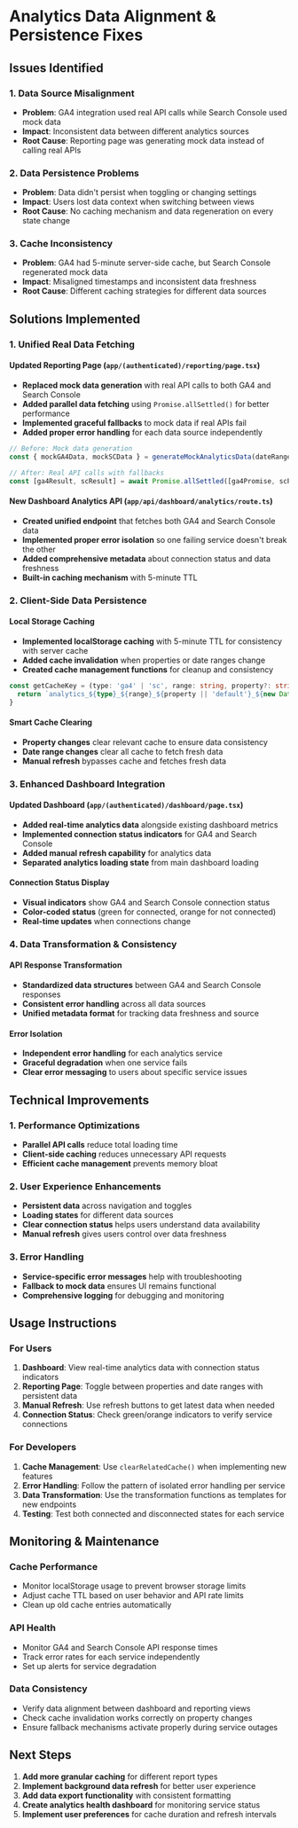 # Analytics Data Alignment & Persistence Fixes

## Issues Identified

### 1. **Data Source Misalignment**
- **Problem**: GA4 integration used real API calls while Search Console used mock data
- **Impact**: Inconsistent data between different analytics sources
- **Root Cause**: Reporting page was generating mock data instead of calling real APIs

### 2. **Data Persistence Problems**
- **Problem**: Data didn't persist when toggling or changing settings
- **Impact**: Users lost data context when switching between views
- **Root Cause**: No caching mechanism and data regeneration on every state change

### 3. **Cache Inconsistency**
- **Problem**: GA4 had 5-minute server-side cache, but Search Console regenerated mock data
- **Impact**: Misaligned timestamps and inconsistent data freshness
- **Root Cause**: Different caching strategies for different data sources

## Solutions Implemented

### 1. **Unified Real Data Fetching**

#### Updated Reporting Page (`app/(authenticated)/reporting/page.tsx`)
- **Replaced mock data generation** with real API calls to both GA4 and Search Console
- **Added parallel data fetching** using `Promise.allSettled()` for better performance
- **Implemented graceful fallbacks** to mock data if real APIs fail
- **Added proper error handling** for each data source independently

```typescript
// Before: Mock data generation
const { mockGA4Data, mockSCData } = generateMockAnalyticsData(dateRange)

// After: Real API calls with fallbacks
const [ga4Result, scResult] = await Promise.allSettled([ga4Promise, scPromise])
```

#### New Dashboard Analytics API (`app/api/dashboard/analytics/route.ts`)
- **Created unified endpoint** that fetches both GA4 and Search Console data
- **Implemented proper error isolation** so one failing service doesn't break the other
- **Added comprehensive metadata** about connection status and data freshness
- **Built-in caching mechanism** with 5-minute TTL

### 2. **Client-Side Data Persistence**

#### Local Storage Caching
- **Implemented localStorage caching** with 5-minute TTL for consistency with server cache
- **Added cache invalidation** when properties or date ranges change
- **Created cache management functions** for cleanup and consistency

```typescript
const getCacheKey = (type: 'ga4' | 'sc', range: string, property?: string) => {
  return `analytics_${type}_${range}_${property || 'default'}_${new Date().toDateString()}`
}
```

#### Smart Cache Clearing
- **Property changes** clear relevant cache to ensure data consistency
- **Date range changes** clear all cache to fetch fresh data
- **Manual refresh** bypasses cache and fetches fresh data

### 3. **Enhanced Dashboard Integration**

#### Updated Dashboard (`app/(authenticated)/dashboard/page.tsx`)
- **Added real-time analytics data** alongside existing dashboard metrics
- **Implemented connection status indicators** for GA4 and Search Console
- **Added manual refresh capability** for analytics data
- **Separated analytics loading state** from main dashboard loading

#### Connection Status Display
- **Visual indicators** show GA4 and Search Console connection status
- **Color-coded status** (green for connected, orange for not connected)
- **Real-time updates** when connections change

### 4. **Data Transformation & Consistency**

#### API Response Transformation
- **Standardized data structures** between GA4 and Search Console responses
- **Consistent error handling** across all data sources
- **Unified metadata format** for tracking data freshness and source

#### Error Isolation
- **Independent error handling** for each analytics service
- **Graceful degradation** when one service fails
- **Clear error messaging** to users about specific service issues

## Technical Improvements

### 1. **Performance Optimizations**
- **Parallel API calls** reduce total loading time
- **Client-side caching** reduces unnecessary API requests
- **Efficient cache management** prevents memory bloat

### 2. **User Experience Enhancements**
- **Persistent data** across navigation and toggles
- **Loading states** for different data sources
- **Clear connection status** helps users understand data availability
- **Manual refresh** gives users control over data freshness

### 3. **Error Handling**
- **Service-specific error messages** help with troubleshooting
- **Fallback to mock data** ensures UI remains functional
- **Comprehensive logging** for debugging and monitoring

## Usage Instructions

### For Users
1. **Dashboard**: View real-time analytics data with connection status indicators
2. **Reporting Page**: Toggle between properties and date ranges with persistent data
3. **Manual Refresh**: Use refresh buttons to get latest data when needed
4. **Connection Status**: Check green/orange indicators to verify service connections

### For Developers
1. **Cache Management**: Use `clearRelatedCache()` when implementing new features
2. **Error Handling**: Follow the pattern of isolated error handling per service
3. **Data Transformation**: Use the transformation functions as templates for new endpoints
4. **Testing**: Test both connected and disconnected states for each service

## Monitoring & Maintenance

### Cache Performance
- Monitor localStorage usage to prevent browser storage limits
- Adjust cache TTL based on user behavior and API rate limits
- Clean up old cache entries automatically

### API Health
- Monitor GA4 and Search Console API response times
- Track error rates for each service independently
- Set up alerts for service degradation

### Data Consistency
- Verify data alignment between dashboard and reporting views
- Check cache invalidation works correctly on property changes
- Ensure fallback mechanisms activate properly during service outages

## Next Steps

1. **Add more granular caching** for different report types
2. **Implement background data refresh** for better user experience
3. **Add data export functionality** with consistent formatting
4. **Create analytics health dashboard** for monitoring service status
5. **Implement user preferences** for cache duration and refresh intervals
